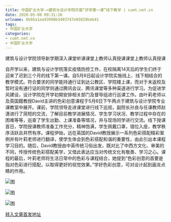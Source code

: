 ```yaml
---
title: 中国矿业大学->建筑与设计学院开展“开学第一课”线下教学 | cumt.net.cn
date: 2020-05-08 09:31:16
urlname: 6b95a1ea93990b3493747e03029beb41
tags: 
- 中国矿业大学
categories:
- cumt.net.cn
- 中国矿业大学
---
```

建筑与设计学院领导新学期深入课堂听课课堂上教师认真授课课堂上教师认真授课

自开学以来，建筑与设计学院落实疫情防控工作，在校隔离14天后的学生们终于迎来了迟到三个月的线下第一课。自5月6日起设计学院实施线上、线下相结合的教学模式。符合要求的同学能持通行证到达公教区、学院楼上课，而对于未返校及暂时没有通行证的同学则通过腾讯会议、腾讯课堂等多种渠道进行学习。为促进学风建设，设计学院在开学初期安排相关部门及督导组进行巡课工作。由叶莉老师以及英国籍教授David主讲的色彩创意课程于5月6日下午两点于建筑与设计学院专业课教室中展开。课前，学院领导走进课堂进行线下巡视，副院长孙良与任课教师赵潇进行了简短的交流，了解目前教学进展情况、学生学习状况、教学过程中存在的困难等等，巡查了学生出勤、上课准备等情况，并与现场同学进行交流。线下授课首日，学院授课教师准备工作充分，精神饱满，学生佩戴口罩，错位入座，教学秩序活跃且井然有序。课程伊始，远在英国的David教授展示一系列色彩搭配精彩案例并有叶莉老师进行翻译，使学生体会到色彩搭配和谐的重要性，由此引出本课程学习目的。随后，David教授由中英传统习俗出发，既对比了中西方文化、审美的不同，传授传统色彩搭配美学，又借此表达应当对传统文化有敬畏、学习之心。课程的最后，叶莉老师将生活日常中的色彩与课程结合，她提到“色彩创意的首要是指对色彩进行搭配，以取得更好的视觉效果。”学好色彩创意，可对设计起到画龙点睛的作用。

![图](http://xwzx.cumt.edu.cn/_upload/article/images/81/7e/89d5447d4ae1a570b1c335355a2a/5c972d76-b34c-41a7-91b4-3e794328db08.jpg)

![图](http://xwzx.cumt.edu.cn/_upload/article/images/81/7e/89d5447d4ae1a570b1c335355a2a/95e22916-7635-483a-8ac1-2a5ac0ef206d.jpg)

![图](http://xwzx.cumt.edu.cn/_upload/article/images/81/7e/89d5447d4ae1a570b1c335355a2a/15bb4c55-ccb5-434e-92a1-96fa81d01335.jpg)

[转入文章首发地址](http://xwzx.cumt.edu.cn/9d/e8/c523a564712/page.htm)